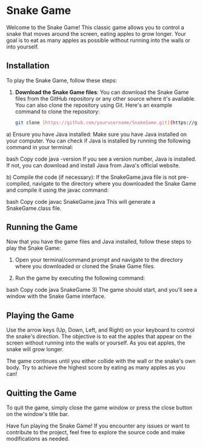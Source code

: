 # Snake Game

Welcome to the Snake Game! This classic game allows you to control a snake that moves around the screen, eating apples to grow longer. Your goal is to eat as many apples as possible without running into the walls or into yourself.

## Installation

To play the Snake Game, follow these steps:

1. **Download the Snake Game files**: You can download the Snake Game files from the GitHub repository or any other source where it's available. You can also clone the repository using Git. Here's an example command to clone the repository:

   ```bash
   git clone [https://github.com/yourusername/SnakeGame.git](https://github.com/HILLELOH/GameSnake.git)
   
a) Ensure you have Java installed: Make sure you have Java installed on your computer. You can check if Java is installed by running the following command in your terminal:

bash
Copy code
java -version
If you see a version number, Java is installed. If not, you can download and install Java from Java's official website.

b) Compile the code (if necessary): If the SnakeGame.java file is not pre-compiled, navigate to the directory where you downloaded the Snake Game and compile it using the javac command:

bash
Copy code
javac SnakeGame.java
This will generate a SnakeGame.class file.

## Running the Game
Now that you have the game files and Java installed, follow these steps to play the Snake Game:

1) Open your terminal/command prompt and navigate to the directory where you downloaded or cloned the Snake Game files.

2) Run the game by executing the following command:

bash
Copy code
java SnakeGame
3) The game should start, and you'll see a window with the Snake Game interface.

## Playing the Game
Use the arrow keys (Up, Down, Left, and Right) on your keyboard to control the snake's direction. The objective is to eat the apples that appear on the screen without running into the walls or yourself. As you eat apples, the snake will grow longer.

The game continues until you either collide with the wall or the snake's own body. Try to achieve the highest score by eating as many apples as you can!

## Quitting the Game
To quit the game, simply close the game window or press the close button on the window's title bar.

Have fun playing the Snake Game! If you encounter any issues or want to contribute to the project, feel free to explore the source code and make modifications as needed.
